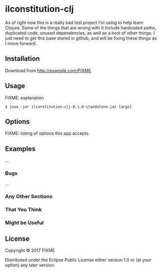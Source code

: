 # ilconstitution-clj

As of right now this is a really bad test project I'm using to help learn Clojure.
Some of the things that are wrong with it include hardcoded paths, duplicated code,
unused dependencies, as well as a host of other things.
I just need to get this base stored in github, and will be fixing these things as I move
forward.

## Installation

Download from http://example.com/FIXME.

## Usage

FIXME: explanation

    $ java -jar ilconstitution-clj-0.1.0-standalone.jar [args]

## Options

FIXME: listing of options this app accepts.

## Examples

...

### Bugs

...

### Any Other Sections
### That You Think
### Might be Useful

## License

Copyright © 2017 FIXME

Distributed under the Eclipse Public License either version 1.0 or (at
your option) any later version.

